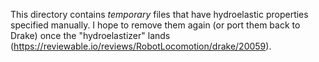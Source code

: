 This directory contains _temporary_ files that have hydroelastic properties
specified manually.  I hope to remove them again (or port them back to Drake)
once the "hydroelastizer" lands
(https://reviewable.io/reviews/RobotLocomotion/drake/20059).